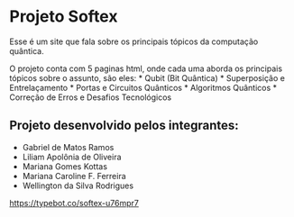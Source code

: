# Projeto Softex

Esse é um site que fala sobre os principais tópicos da computação quântica.

O projeto conta com 5 paginas html, onde cada uma aborda os principais tópicos sobre o assunto, são eles:
    * Qubit (Bit Quântica)
    * Superposição e Entrelaçamento
    * Portas e Circuitos Quânticos
    * Algoritmos Quânticos
    * Correção de Erros e Desafios Tecnológicos

## Projeto desenvolvido pelos integrantes: 

- Gabriel de Matos Ramos
- Liliam Apolônia de Oliveira
- Mariana Gomes Kottas
- Mariana Caroline F. Ferreira
- Wellington da Silva Rodrigues

https://typebot.co/softex-u76mpr7
